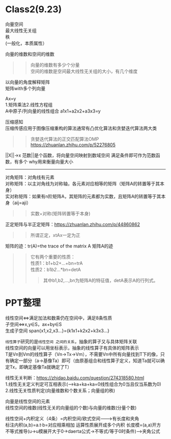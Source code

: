 Class2(9.23)
===
向量空间  
最大线性无关组  
秩  
(一般化，本质属性）

向量的维数和空间的维数
>>向量的维数有多少个分量<br>
>>空间的维数是空间最大线性无关组的大小，有几个维度

以向量的角度解释矩阵<br>
矩阵with多个列向量

Ax=y  
1.矩阵乘法2.线性方程组  
A中原子/列向量的线性组合 a1x1+a2x2+a3x3=y  


压缩感知  
压缩传感应用于图像压缩重构的算法通常有凸优化算法和贪婪迭代算法两大类  
>>贪婪迭代算法的正交匹配算法OMP https://zhuanlan.zhihu.com/p/52276805

||X||->x
范数||是个函数，将向量空间映射到数域空间
满足条件即可作为范数函数，有多个
why用来衡量向量大小


***
对角矩阵：对角线有元素  
对称矩阵：以主对角线为对称轴，各元素对应相等的矩阵（矩阵A的转置等于其本身）   
实对称矩阵：如果有n阶矩阵A，其矩阵的元素都为实数，且矩阵A的转置等于其本身（aij=aji）
>>实数+对称(矩阵转置等于本身)

正定矩阵与半正定矩阵：https://zhuanlan.zhihu.com/p/44860862
>>所谓正定，xtAx一定为正

矩阵的迹：tr(A)=the trace of the matrix A 矩阵A的迹
>>它有两个重要的性质：   
>>性质1：b1+b2+...+bn=trA  
>>性质2：b1*b2*...*bn=detA  
>>>其中b1,b2,...,bn为矩阵A的特征值，detA表示A的行列式。


PPT整理
===
线性空间<=>满足加法和数乘仍在空间中，满足8条性质  
子空间<=>x,y∈S，ax+by∈S   
生成子空间 span{x1,x2,x3...}={k1x1+k2x2+k3x3...}  

`线性算子`研究的是`线性空间 之间的关系`，抽象的算子又与具体矩阵关联  
线性空间的向量可以用坐标表示，抽象的线性算子有具体的矩阵表示  
T是Vn到Vm的线性算子（Vn->Tx->Vm），不需要Vn中所有向量找到T下的像，只有确定一部分（a->基像Ta）即可（由原基组合和线性算子定义，知道Ta就可以确定Tx，即确定基像Ta就确定了T）  

线性无关判断：https://zhidao.baidu.com/question/274318580.html  
1.线性无关定义判定可互相表示(-->ka+ka+ka=0线性组合为0当且仅当系数为0)  
2.线性无关性质判定(向量维数和个数关系；向量组的秩)

向量是线性空间的元素    
线性空间的维数(线性无关的向量组的个数)与向量的维数(分量个数)  


线性空间+内积定义（4条）=内积空间/欧式空间--->有长度和夹角  
标注内积(a,b)=a.t·b=对应相乘相加  运算性质展开成多个内积
长度模=(a,a)开方  
不等式推导(u->u模展开大于0->daerta公式->不等式/等于0时条件)-->夹角公式

